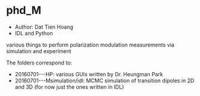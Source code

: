 # phd_M

- Author: Dat Tien Hoang
- IDL and Python

various things to perform polarization modulation measurements via simulation and experiment

The folders correspond to:

- 20160701---HP: various GUIs written by Dr. Heungman Park
- 20160701---Msimulation/idl: MCMC simulation of transition dipoles in 2D and 3D (for now just the ones written in IDL)

